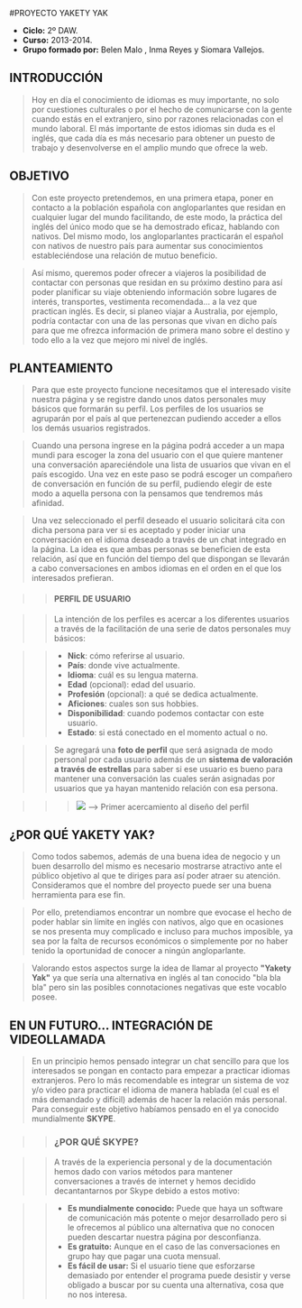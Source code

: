 #PROYECTO YAKETY YAK

+ **Ciclo:** 2º DAW.
+ **Curso:** 2013-2014.
+ **Grupo formado por:** Belen Malo , Inma Reyes y Siomara Vallejos.

## INTRODUCCIÓN

> Hoy en día el conocimiento de idiomas es muy importante, no solo por cuestiones culturales o por el hecho de comunicarse
> con la gente cuando estás en el extranjero, sino por razones relacionadas con el mundo laboral. El más importante de estos
> idiomas sin duda es el inglés, que cada día es más necesario para obtener un puesto de trabajo y desenvolverse en el
> amplio mundo que ofrece la web.


## OBJETIVO

> Con este proyecto pretendemos, en una primera etapa, poner en contacto a la población española con angloparlantes que 
> residan en cualquier lugar del mundo facilitando, de este modo, la práctica del inglés del único modo que se ha 
> demostrado eficaz, hablando con nativos. Del mismo modo, los angloparlantes practicarán el español con nativos de nuestro país para
> aumentar sus conocimientos estableciéndose una relación de mutuo beneficio.

> Así mismo, queremos poder ofrecer a viajeros la posibilidad de contactar con personas que residan en su próximo 
> destino para así poder planificar su viaje obteniendo información sobre lugares de interés, transportes, vestimenta 
> recomendada... a la vez que practican inglés. Es decir, si planeo viajar a Australia, por ejemplo, podría contactar con una de las personas 
> que vivan en dicho país para que me ofrezca información de primera mano sobre el destino y todo ello a la vez que mejoro
> mi nivel de inglés.

## PLANTEAMIENTO

> Para que este proyecto funcione necesitamos que el interesado visite nuestra página y se registre dando unos datos 
> personales muy básicos que formarán su perfil. Los perfiles de los usuarios se agruparán por el país al que 
> pertenezcan pudiendo acceder a ellos los demás usuarios registrados.

> Cuando una persona ingrese en la página podrá acceder a un mapa mundi para escoger la zona del usuario con el que 
> quiere mantener una conversación apareciéndole una lista de usuarios que vivan en el país escogido. Una vez en este 
> paso se podrá escoger un compañero de conversación en función de su perfil, pudiendo elegir de este modo a aquella 
> persona con la pensamos que tendremos más afinidad.

> Una vez seleccionado el perfil deseado el usuario solicitará cita con dicha persona para ver si es aceptado y poder iniciar 
> una conversación en el idioma deseado a través de un chat integrado en la página.
> La idea es que ambas personas se beneficien de esta relación, así que en función del tiempo del que dispongan 
> se llevarán a cabo conversaciones en ambos idiomas en el orden en el que los interesados prefieran.

>> #### PERFIL DE USUARIO

>> La intención de los perfiles es acercar a los diferentes usuarios a través de la facilitación de una serie de datos
>> personales muy básicos:

>> + **Nick**: cómo referirse al usuario.
>> + **País**: donde vive actualmente.
>> + **Idioma**: cuál es su lengua materna.
>> + **Edad** (opcional): edad del usuario.
>> + **Profesión** (opcional): a qué se dedica actualmente.
>> + **Aficiones**: cuales son sus hobbies.
>> + **Disponibilidad**: cuando podemos contactar con este usuario.
>> + **Estado**: si está conectado en el momento actual o no.

>> Se agregará una **foto de perfil** que será asignada de modo personal por cada usuario además de un **sistema de
>> valoración a través de estrellas** para saber si ese usuario es bueno para mantener una conversación las cuales serán 
>> asignadas por usuarios que ya hayan mantenido relación con esa persona.

>>> <img src="http://i156.photobucket.com/albums/t37/Rei_Yagami/perfil.jpg"/> --> Primer acercamiento al diseño del perfil


## ¿POR QUÉ YAKETY YAK?

> Como todos sabemos, además de una buena idea de negocio y un buen desarrollo del mismo es necesario mostrarse 
> atractivo ante el público objetivo al que te diriges para así poder atraer su atención. Consideramos que el nombre 
> del proyecto puede ser una buena herramienta para ese fin. 

> Por ello, pretendiamos encontrar un nombre que evocase el hecho de poder hablar sin límite en inglés con nativos, 
> algo que en ocasiones se nos presenta muy complicado e incluso para muchos imposible, ya sea por la falta de recursos 
> económicos o simplemente por no haber tenido la oportunidad de conocer a ningún angloparlante. 

> Valorando estos aspectos surge la idea de llamar al proyecto **"Yakety Yak"** ya que sería una alternativa en inglés 
> al tan conocido "bla bla bla" pero sin las posibles connotaciones negativas que este vocablo posee. 


## EN UN FUTURO... INTEGRACIÓN DE VIDEOLLAMADA

> En un principio hemos pensado integrar un chat sencillo para que los interesados se pongan en contacto para empezar
> a practicar idiomas extranjeros. Pero lo más recomendable es integrar un sistema de voz y/o video para practicar el
> idioma de manera hablada (el cual es el más demandado y difícil) además de hacer la relación más personal. Para conseguir este
> objetivo habíamos pensado en el ya conocido mundialmente **SKYPE**.

>> ### ¿POR QUÉ SKYPE?

>> A través de la experiencia personal y de la documentación hemos dado con varios métodos para mantener conversaciones 
>> a través de internet y hemos decidido decantantarnos por Skype debido a estos motivo:

>> + **Es mundialmente conocido:** Puede que haya un software de comunicación más potente o mejor desarrollado pero si le
>> ofrecemos al público una alternativa que no conocen pueden descartar nuestra página por desconfianza.
>> + **Es gratuito:** Aunque en el caso de las conversaciones en grupo hay que pagar una cuota mensual.
>> + **Es fácil de usar:** Si el usuario tiene que esforzarse demasiado por entender el programa puede desistir y verse
>> obligado a buscar por su cuenta una alternativa, cosa que no nos interesa. 






